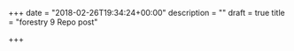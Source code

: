 +++
date = "2018-02-26T19:34:24+00:00"
description = ""
draft = true
title = "forestry 9 Repo post"

+++
